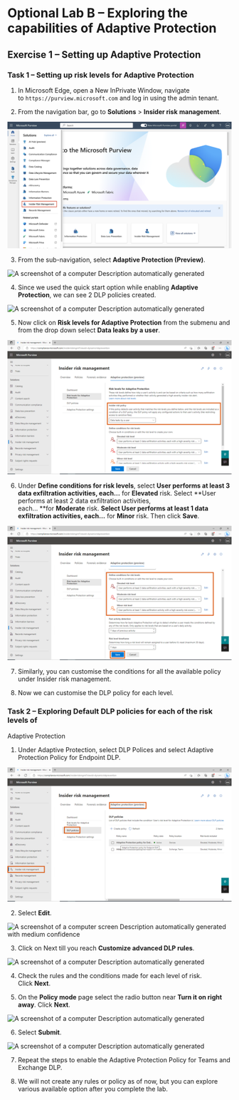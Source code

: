 # Optional Lab B – Exploring the capabilities of Adaptive Protection

## Exercise 1 – Setting up Adaptive Protection

### Task 1 – Setting up risk levels for Adaptive Protection

1.  In Microsoft Edge, open a New InPrivate Window, navigate
    to ```https://purview.microsoft.com``` and log in using the
    admin tenant.

2.  From the navigation bar, go to **Solutions** \> **Insider risk**
    **management**.

![](./media/image1.png)

3.  From the sub-navigation, select **Adaptive Protection (Preview)**.

![A screenshot of a computer Description automatically
generated](./media/image2.png)

4.  Since we used the quick start option while enabling **Adaptive
    Protection**, we can see 2 DLP policies created.

![A screenshot of a computer Description automatically
generated](./media/image3.png)

5.  Now click on **Risk levels for Adaptive Protection** from the
    submenu and from the drop down select **Data leaks by a user**.

![BrokenImage](./media/image4.png)

6.  Under **Define conditions for risk levels**, select **User performs
    at least 3 data exfiltration activities,
    each…** for **Elevated** risk. Select **User performs at least 2
    data exfiltration activities, each… **for **Moderate** risk.
    **Select User performs at least 1 data exfiltration activities,
    each…** for **Minor** risk. Then click **Save**.

![BrokenImage](./media/image5.png)

7.  Similarly, you can customise the conditions for all the available
    policy under Insider risk management.

8.  Now we can customise the DLP policy for each level.

### Task 2 – Exploring Default DLP policies for each of the risk levels of
Adaptive Protection

1.  Under Adaptive Protection, select DLP Polices and select Adaptive
    Protection Policy for Endpoint DLP.

![BrokenImage](./media/image6.png)

2.  Select **Edit**.

![A screenshot of a computer screen Description automatically generated
with medium confidence](./media/image7.png)

3.  Click on Next till you reach **Customize advanced DLP rules**.

![A screenshot of a computer Description automatically
generated](./media/image8.png)

4.  Check the rules and the conditions made for each level of risk.
    Click **Next**.

5.  On the **Policy mode** page select the radio button near **Turn it
    on right away**. Click **Next**.

![A screenshot of a computer Description automatically
generated](./media/image9.png)

6.  Select **Submit**.

![A screenshot of a computer Description automatically
generated](./media/image9.png)

7.  Repeat the steps to enable the Adaptive Protection Policy for Teams
    and Exchange DLP.

8.  We will not create any rules or policy as of now, but you can
    explore various available option after you complete the lab.
